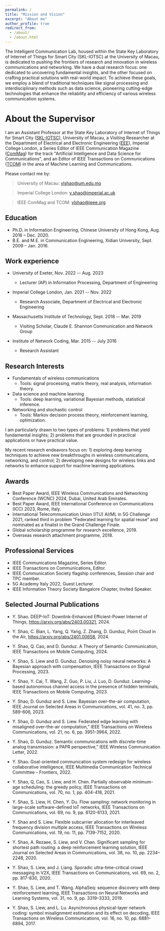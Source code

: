 ```yaml
---
permalink: /
title: "Mission and Vision"
excerpt: "About me"
author_profile: true
redirect_from: 
  - /about/
  - /about.html
---
```


The Intelligent Communication Lab, housed within the State Key Laboratory of Internet of Things for Smart City (SKL-IOTSC) at the University of Macau, is dedicated to pushing the frontiers of research and innovation in wireless communications and networking. We have a dual research focus:  one dedicated to uncovering fundamental insights, and the other focused on crafting practical solutions with real-world impact. To achieve these goals, we employ a blend of traditional techniques like signal processing and interdisciplinary methods such as data science, pioneering cutting-edge technologies that enhance the reliability and efficiency of various wireless communication systems.

About the Supervisor
======

I am an Assistant Professor at the State Key Laboratory of Internet of Things for Smart City ([SKL-IOTSC](https://skliotsc.um.edu.mo/)), University of Macau, a Visiting Researcher at the Department of Electrical and Electronic Engineering ([EEE](https://www.imperial.ac.uk/electrical-engineering/)), Imperial College London, a Series Editor of IEEE Communication Magazine ([ComMag](https://www.comsoc.org/publications/magazines/ieee-communications-magazine/editorial-board)) for the track "Artificial Intelligence and Data Science for Communications", and an Editor of IEEE Transactions on Communications ([TCOM](https://ieeexplore.ieee.org/xpl/RecentIssue.jsp?punumber=26)) in the area of Machine Learning and Communications.

Please contact me by:

> University of Macau: ylshao@um.edu.mo

> Imperial College London: y.shao@imperial.ac.uk

> IEEE ComMag and TCOM:  ylshao@ieee.org


Education
------
* Ph.D. in Information Engineering, Chinese University of Hong Kong, Aug. 2016 – Dec. 2020.
* B.E. and M.E. in Communication Engineering, Xidian University, Sept. 2009 – Jan. 2016.

Work experience
------
* University of Exeter, Nov. 2022 -- Aug. 2023
  * Lecturer (AP) in Information Processing, Department of Engineering

* Imperial College London, Jan. 2021 -- Nov. 2022
  * Research Associate, Department of Electrical and Electronic Engineering
  
* Massachusetts Institute of Technology, Sept. 2018 --  Mar. 2019
  * Visiting Scholar, Claude E. Shannon Communication and Network Group
  
* Institute of Network Coding, Mar. 2015 -- July 2016
  * Research Assistant
 
  
Research Interests
------
* Fundamentals of wireless communications
  * Tools: signal processing, matrix theory, real analysis, information theory.
* Data science and machine learning
  * Tools: deep learning, variational Bayesian methods, statistical inference.
* Networking and stochastic control
  * Tools: Markov decision process theory, reinforcement learning, optimization.

I am particularly drawn to two types of problems: 1) problems that yield fundamental insights; 2) problems that are grounded in practical applications or have practical value.

My recent research endeavors focus on: 1) exploring deep learning techniques to achieve new breakthroughs in wireless communications, networking, and control; 2) developing new designs for wireless links and networks to enhance support for machine learning applications.

Awards
------
* Best Paper Award, IEEE Wireless Communications and Networking Conference (WCNC) 2024, Dubai, United Arab Emirates.
* Best Paper Award, IEEE International Conference on Communications (ICC) 2023, Rome, Italy.
* International Telecommunication Union (ITU) AI/ML in 5G Challenge 2021, ranked third in problem “Federated learning for spatial reuse” and nominated as a finalist in the Grand Challenge Finale.
* Global scholarship programme for research excellence, 2019.
* Overseas research attachment programme, 2018.
 

Professional Services
------
* IEEE Communications Magazine, Series Editor.
* IEEE Transactions on Communications, Editor.
* IEEE Communication Society flagship conferences, Session chair and TPC member.
* 5G Academy Italy 2022, Guest Lecturer.
* IEEE Information Theory Society Bangalore Chapter, Invited Speaker.


Selected Journal Publications
------

* Y. Shao. DEEP-IoT: Downlink-Enhanced Efficient-Power Internet of Things, https://arxiv.org/abs/2403.00321, 2024.
  
* Y. Shao, C. Bian, L. Yang, Q. Yang, Z. Zhang, D. Gunduz, Point Cloud in the Air, https://arxiv.org/abs/2401.00658, 2024.
  
* Y. Shao, Q. Cao, and D. Gunduz. A Theory of Semantic Communication, IEEE Transactions on Mobile Computing, 2024.

* Y. Shao, S. Liew and D. Gunduz. Denoising noisy neural networks: A Bayesian approach with compensation, IEEE Transactions on Signal Processing, 2023.

* Y. Shao, Y. Cai, T. Wang, Z. Guo, P. Liu, J. Luo, D. Gunduz. Learning-based autonomous channel access in the presence of hidden terminals, IEEE Transactions on Mobile Computing, 2023.

* Y. Shao, D. Gunduz and S. Liew. Bayesian over-the-air computation, IEEE Journal on Selected Areas in Communications, vol. 41, no. 3, pp. 589-606, 2023.

* Y. Shao, D. Gunduz and S. Liew. Federated edge learning with misaligned over-the-air computation,” IEEE Transactions on Wireless Communications, vol. 21, no. 6, pp. 3951-3964, 2022.

* Y. Shao, D. Gunduz. Semantic communications with discrete-time analog transmission: a PAPR perspective,” IEEE Wireless Communication Letter, 2022.

* Y. Shao. Goal-oriented communication system redesign for wireless collaborative intelligence, IEEE Multimedia Communication Technical Committee – Frontiers, 2022.

* Y. Shao, Q, Cao, S. Liew, and H. Chen. Partially observable minimum-age scheduling: the greedy policy, IEEE Transactions on Communications, vol. 70, no. 1, pp. 404-418, 2021.

* Y. Shao, S. Liew, H. Chen, Y. Du. Flow sampling: network monitoring in large-scale software-defined IoT networks, IEEE Transactions on Communications, vol. 69, no. 9, pp. 6120-6133, 2021.

* Y. Shao and S. Liew. Flexible subcarrier allocation for interleaved frequency division multiple access, IEEE Transactions on Wireless Communications, vol. 19, no. 11, pp. 7139-7152, 2020.

* Y. Shao, A. Rezaee, S. Liew, and V. Chan. Significant sampling for shortest path routing: a deep reinforcement learning solution, IEEE Journal on Selected Areas in Communications, vol. 38, no. 10, pp. 2234–2248, 2020.

* Y. Shao, S. Liew, and J. Liang. Sporadic ultra-time-critical crowd messaging in V2X, IEEE Transactions on Communications, vol. 69, no. 2, pp. 817-830, 2020.

* Y. Shao, S. Liew, and T. Wang. AlphaSeq: sequence discovery with deep reinforcement learning, IEEE Transactions on Neural Networks and Learning Systems, vol. 31, no. 9, pp. 3319–3333, 2019.

* Y. Shao, S. Liew, and L. Lu. Asynchronous physical-layer network coding: symbol misalignment estimation and its effect on decoding, IEEE Transactions on Wireless Communications, vol. 16, no. 10, pp. 6881–6894, 2017.
